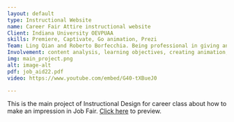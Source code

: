 ```yaml
---
layout: default
type: Instructional Website
name: Career Fair Attire instructional website
Client: Indiana University OEVPUAA
skills: Premiere, Captivate, Go animation, Prezi
Team: Ling Qian and Roberto Borfecchia. Being professional in giving and receiving constructive feedback, and supportive to each other in terms of risk-taking.
Involvement: content analysis, learning objectives, creating animation, making quiz.
img: main_project.png
alt: image-alt
pdf: job_aid22.pdf
video: https://www.youtube.com/embed/G40-tXBueJ0

---
```

This is the main project of Instructional Design for career class about how to make an impression in Job Fair. 
<a href="https://roborf.wixsite.com/career" target="_blank">Click here</a> to preview.

